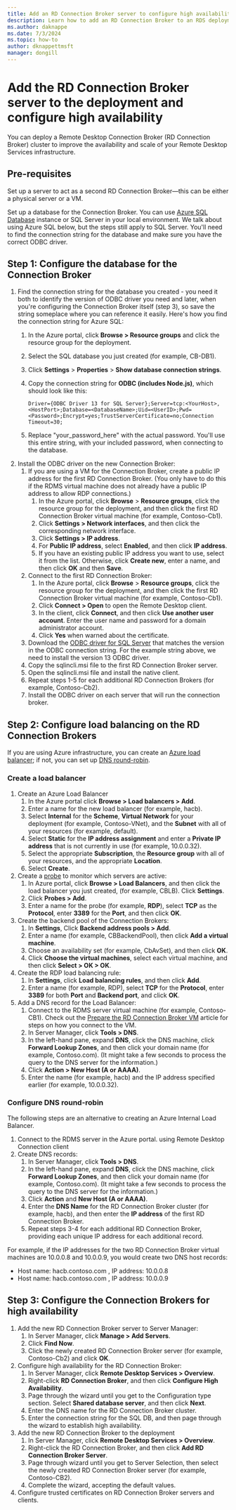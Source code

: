 ```yaml
---
title: Add an RD Connection Broker server to configure high availability in RDS
description: Learn how to add an RD Connection Broker to an RDS deployment for high availability.
ms.author: daknappe
ms.date: 7/3/2024
ms.topic: how-to
author: dknappettmsft
manager: dongill
---
```


# Add the RD Connection Broker server to the deployment and configure high availability

You can deploy a Remote Desktop Connection Broker (RD Connection Broker) cluster to improve the availability and scale of your Remote Desktop Services infrastructure.

## Pre-requisites

Set up a server to act as a second RD Connection Broker—this can be either a physical server or a VM.

Set up a database for the Connection Broker. You can use [Azure SQL Database](/azure/azure-sql/database/single-database-create-quickstart#create-a-new-aure-sql-database) instance or SQL Server in your local environment. We talk about using Azure SQL below, but the steps still apply to SQL Server. You'll need to find the connection string for the database and make sure you have the correct ODBC driver.

## Step 1: Configure the database for the Connection Broker

1. Find the connection string for the database you created - you need it both to identify the version of ODBC driver you need and later, when you're configuring the Connection Broker itself (step 3), so save the string someplace where you can reference it easily. Here's how you find the connection string for Azure SQL:
    1. In the Azure portal, click **Browse > Resource groups** and click the resource group for the deployment.
    2. Select the SQL database you just created (for example, CB-DB1).
    3. Click **Settings** > **Properties** > **Show database connection strings**.
    4. Copy the connection string for **ODBC (includes Node.js)**, which should look like this:

        ```
        Driver={ODBC Driver 13 for SQL Server};Server=tcp:<YourHost>,<HostPort>;Database=<DatabaseName>;Uid=<UserID>;Pwd=<Password>;Encrypt=yes;TrustServerCertificate=no;Connection Timeout=30;
        ```

    5. Replace "your_password_here" with the actual password. You'll use this entire string, with your included password, when connecting to the database.
2. Install the ODBC driver on the new Connection Broker:
    1. If you are using a VM for the Connection Broker, create a public IP address for the first RD Connection Broker. (You only have to do this if the RDMS virtual machine does not already have a public IP address to allow RDP connections.)
        1. In the Azure portal, click **Browse** > **Resource groups**, click the resource group for the deployment, and then click the first RD Connection Broker virtual machine (for example, Contoso-Cb1).
        2. Click **Settings > Network interfaces**, and then click the corresponding network interface.
        3. Click **Settings > IP address**.
        4. For **Public IP address**, select **Enabled**, and then click **IP address**.
        5. If you have an existing public IP address you want to use, select it from the list. Otherwise, click **Create new**, enter a name, and then click **OK** and then **Save**.
    2. Connect to the first RD Connection Broker:
        1. In the Azure portal, click **Browse** > **Resource groups**, click the resource group for the deployment, and then click the first RD Connection Broker virtual machine (for example, Contoso-Cb1).
        2. Click **Connect > Open** to open the Remote Desktop client.
        3. In the client, click **Connect**, and then click **Use another user account**. Enter the user name and password for a domain administrator account.
        4. Click **Yes** when warned about the certificate.
    3. Download the [ODBC driver for SQL Server](/sql/connect/odbc/download-odbc-driver-for-sql-server) that matches the version in the ODBC connection string. For the example string above, we need to install the version 13 ODBC driver.
    4. Copy the sqlincli.msi file to the first RD Connection Broker server.
    5. Open the sqlincli.msi file and install the native client.
    6. Repeat steps 1-5 for each additional RD Connection Brokers (for example, Contoso-Cb2).
    7. Install the ODBC driver on each server that will run the connection broker.

## Step 2: Configure load balancing on the RD Connection Brokers

If you are using Azure infrastructure, you can create an [Azure load balancer](#create-a-load-balancer); if not, you can set up [DNS round-robin](#configure-dns-round-robin).

### Create a load balancer
1. Create an Azure Load Balancer
    1. In the Azure portal click **Browse > Load balancers > Add**.
    2. Enter a name for the new load balancer (for example, hacb).
    3. Select **Internal** for the **Scheme**, **Virtual Network** for your deployment (for example, Contoso-VNet), and the **Subnet** with all of your resources (for example, default).
    4. Select **Static** for the **IP address assignment** and enter a **Private IP address** that is not currently in use (for example, 10.0.0.32).
    5. Select the appropriate **Subscription**, the **Resource group** with all of your resources, and the appropriate **Location**.
    6. Select **Create**.
2. Create a [probe](/azure/load-balancer/load-balancer-custom-probe-overview) to monitor which servers are active:
    1. In Azure portal, click **Browse > Load Balancers**, and then click the load balancer you just created, (for example, CBLB). Click **Settings**.
    2. Click **Probes > Add**.
    3. Enter a name for the probe (for example, **RDP**), select **TCP** as the **Protocol**, enter **3389** for the **Port**, and then click **OK**.
3. Create the backend pool of the Connection Brokers:
    1. In **Settings**, Click **Backend address pools > Add**.
    2. Enter a name (for example, CBBackendPool), then click **Add a virtual machine**.
    3. Choose an availability set (for example, CbAvSet), and then click **OK**.
    3. Click **Choose the virtual machines**, select each virtual machine, and then click **Select > OK > OK**.
4. Create the RDP load balancing rule:
    1. In **Settings**, click **Load balancing rules**, and then click **Add**.
    2. Enter a name (for example, RDP), select **TCP** for the **Protocol**, enter **3389** for both **Port** and **Backend port**, and click **OK**.
5. Add a DNS record for the Load Balancer:
    1. Connect to the RDMS server virtual machine (for example, Contoso-CB1). Check out the [Prepare the RD Connection Broker VM](./rds-prepare-vms.md) article for steps on how you connect to the VM.
    2. In Server Manager, click **Tools > DNS**.
    3. In the left-hand pane, expand **DNS**, click the DNS machine, click **Forward Lookup Zones**, and then click your domain name (for example, Contoso.com). (It might take a few seconds to process the query to the DNS server for the information.)
    4. Click **Action > New Host (A or AAAA)**.
    9. Enter the name (for example, hacb) and the IP address specified earlier (for example, 10.0.0.32).

### Configure DNS round-robin

The following steps are an alternative to creating an Azure Internal Load Balancer.

1. Connect to the RDMS server in the Azure portal. using Remote Desktop Connection client
2. Create DNS records:
    1. In Server Manager, click **Tools > DNS**.
    2. In the left-hand pane, expand **DNS**, click the DNS machine, click **Forward Lookup Zones**, and then click your domain name (for example, Contoso.com). (It might take a few seconds to process the query to the DNS server for the information.)
    3. Click **Action** and **New Host (A or AAAA)**.
    4. Enter the **DNS Name** for the RD Connection Broker cluster (for example, hacb), and then enter the **IP address** of the first RD Connection Broker.
    5. Repeat steps 3-4 for each additional RD Connection Broker, providing each unique IP address for each additional record.


For example, if the IP addresses for the two RD Connection Broker virtual machines are 10.0.0.8 and 10.0.0.9, you would create two DNS host records:
- Host name: hacb.contoso.com , IP address: 10.0.0.8
- Host name: hacb.contoso.com , IP address: 10.0.0.9

## Step 3: Configure the Connection Brokers for high availability

1. Add the new RD Connection Broker server to Server Manager:
    1. In Server Manager, click **Manage > Add Servers**.
    2. Click **Find Now**.
    3. Click the newly created RD Connection Broker server (for example, Contoso-Cb2) and click **OK**.
2. Configure high availability for the RD Connection Broker:
    1. In Server Manager, click **Remote Desktop Services > Overview**.
    2. Right-click **RD Connection Broker**, and then click **Configure High Availability**.
    3. Page through the wizard until you get to the Configuration type section. Select **Shared database server**, and then click **Next**.
    4. Enter the DNS name for the RD Connection Broker cluster.
    5. Enter the connection string for the SQL DB, and then page through the wizard to establish high availability.
3. Add the new RD Connection Broker to the deployment
    1. In Server Manager, click **Remote Desktop Services > Overview**.
    2. Right-click the RD Connection Broker, and then click **Add RD Connection Broker Server**.
    3. Page through wizard until you get to Server Selection, then select the newly created RD Connection Broker server (for example, Contoso-CB2).
    4. Complete the wizard, accepting the default values.
4. Configure trusted certificates on RD Connection Broker servers and clients.

